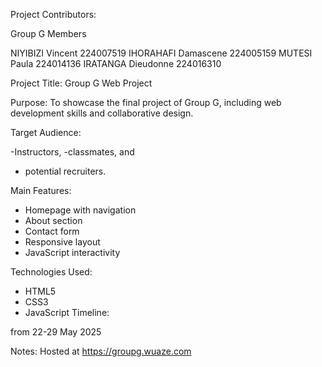 Project Contributors: 

Group G Members

NIYIBIZI Vincent 224007519
IHORAHAFI Damascene 224005159
MUTESI Paula 224014136
IRATANGA Dieudonne 224016310

Project Title: Group G Web Project

Purpose: 
To showcase the final project of Group G, including web development skills and collaborative design. 

Target Audience: 

-Instructors, 
-classmates, and
- potential recruiters.

 Main Features:

- Homepage with navigation
- About section
- Contact form
- Responsive layout
- JavaScript interactivity 

Technologies Used:

- HTML5
- CSS3
- JavaScript
 Timeline:

from 22-29 May 2025

 Notes: Hosted at https://groupg.wuaze.com
